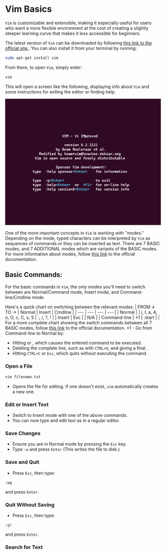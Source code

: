 # Vim Basics
`Vim` is customizable and extensible, making it especially useful for users who want a more flexible environment at the cost of creating a slightly steeper learning curve that makes it less accessible for beginners. 

The latest version of `Vim` can be downloaded by following [this link to the official site.](https://www.vim.org/download.php). You can also install it from your terminal by running:
```bash
sudo apt-get install vim
```
From there, to open `Vim`, simply enter:
```bash
vim
```
This will open a screen like the following, displaying info about `Vim` and some instructions for exiting the editor or finding help.

![Vim startup](images/Vim-startup.png)

One of the more important concepts in `Vim` is working with "modes." Depending on the mode, typed characters can be interpreted by `Vim` as sequences of commands or they can be inserted as text. There are 7 BASIC modes, and 7 ADDITIONAL modes which are variants of the BASIC modes. For more information about modes, follow [this link](https://vimhelp.org/intro.txt.html#vim-modes-intro) to the official documentation.

## Basic Commands:
For the basic commands in `Vim`, the only modes you'll need to switch between are Normal/Command mode, Insert mode, and Command-line/Cmdline mode. 

Here's a quick chart on switching between the relevant modes:
| FROM $\downarrow$ TO $\to$ | Normal | Insert                       | Cmdline    |
| ---                        |  ---   |  ---                         |  ---       |
| Normal                     |        | i, I, a, A, o, O, c, C, s, S | :, /, ?, ! |
| Insert                     | Esc    |                              | N/A        |
| Command-line               | *1     | :start                       |            |
For a more complete chart showing the switch commands between all 7 BASIC modes, follow [this link](https://vimhelp.org/intro.txt.html#mode-switching) to the official documentation.
*1 - Go from Command-line to Normal by:
* Hitting <CR> or <NL>, which causes the entered command to be executed.
* Deleting the complete line, such as with `CTRL+U`, and giving a final <BS>.
* Hitting `CTRL+C` or `Esc`, which quits without executing the command.

### Open a File
```bash
vim filename.txt
```
* Opens the file for editing. If one doesn't exist, `vim` automatically creates a new one.
### Edit or Insert Text
* Switch to Insert mode with one of the above commands.
* You can now type and edit text as in a regular editor.
### Save Changes
* Ensure you are in Normal mode by pressing the `Esc` key.
* Type `:w` and press `Enter` (This writes the file to disk.)
### Save and Quit
* Press `Esc`, then type:
```vim
:wq
```
and press `Enter`.
### Quit Without Saving
* Press `Esc`, then type:
```vim
:q!
```
and press `Enter`.
### Search for Text